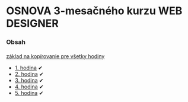 # OSNOVA 3-mesačného kurzu WEB DESIGNER

### Obsah
#### 

[základ na kopírovanie pre všetky hodiny](default.rar)

- [1. hodina](1/intro.md) &#10004;
- [2. hodina](2/intro.md) &#10004;
- [3. hodina](3/intro.md) &#10004;
- [4. hodina](4/intro.md) &#10004;
- [5. hodina](5/intro.md) &#10004;
